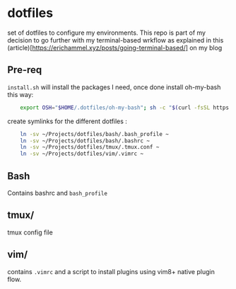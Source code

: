 # dotfiles

set of dotfiles to configure my environments. This repo is part of my decision to go further with my terminal-based wrkflow as explained in this (article)[https://erichammel.xyz/posts/going-terminal-based/] on my blog

## Pre-req


`install.sh` will install the packages I need, once done install oh-my-bash this way:
```bash
    export OSH="$HOME/.dotfiles/oh-my-bash"; sh -c "$(curl -fsSL https://raw.githubusercontent.com/ohmybash/oh-my-bash/master/tools/install.sh)"
```

create symlinks for the different dotfiles :
```bash
    ln -sv ~/Projects/dotfiles/bash/.bash_profile ~
    ln -sv ~/Projects/dotfiles/bash/.bashrc ~
    ln -sv ~/Projects/dotfiles/tmux/.tmux.conf ~
    ln -sv ~/Projects/dotfiles/vim/.vimrc ~
```

## Bash
Contains bashrc and `bash_profile`

## tmux/
tmux config file

## vim/
contains `.vimrc` and a script to install plugins using vim8+ native plugin flow.

